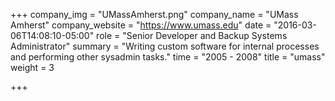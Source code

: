 +++
company_img = "UMassAmherst.png"
company_name = "UMass Amherst"
company_website = "https://www.umass.edu"
date = "2016-03-06T14:08:10-05:00"
role = "Senior Developer and Backup Systems Administrator"
summary = "Writing custom software for internal processes and performing other sysadmin tasks."
time = "2005 - 2008"
title = "umass"
weight = 3

+++

